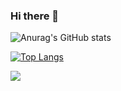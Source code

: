 ### Hi there 👋

<!--
**CoIter/CoIter** is a ✨ _special_ ✨ repository because its `README.md` (this file) appears on your GitHub profile.

Here are some ideas to get you started:

- 🔭 I’m currently working on ...
- 🌱 I’m currently learning ...
- 👯 I’m looking to collaborate on ...
- 🤔 I’m looking for help with ...
- 💬 Ask me about ...
- 📫 How to reach me: ...
- 😄 Pronouns: ...
- ⚡ Fun fact: ...
-->


![Anurag's GitHub stats](https://github-readme-stats.vercel.app/api?username=CoIter&count_private=true&show_icons=true)

[![Top Langs](https://github-readme-stats.vercel.app/api/top-langs/?username=CoIter)](https://github.com/CoIter/github-readme-stats)

<a href="https://github.com/CoIter/notes">
  <img align="center" src="https://github-readme-stats.vercel.app/api/pin/?username=CoIter&repo=notes" />
</a>
